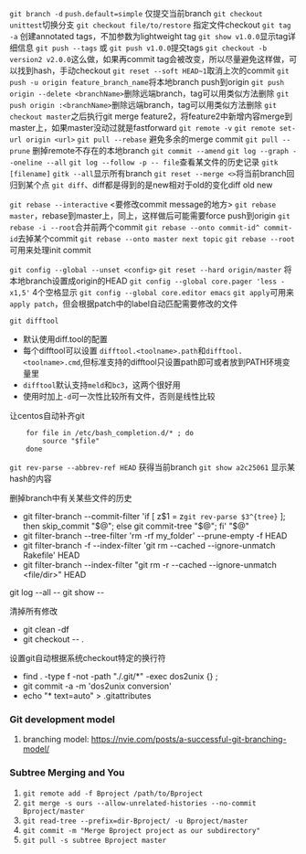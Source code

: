 `git branch -d`
`push.default=simple` 仅提交当前branch
`git checkout unittest`切换分支
`git checkout file/to/restore` 指定文件checkout
`git tag -a` 创建annotated tags，不加参数为lightweight tag
`git show v1.0.0`显示tag详细信息
`git push --tags` 或 `git push v1.0.0`提交tags
`git checkout -b version2 v2.0.0`这么做，如果再commit tag会被改变，所以尽量避免这样做，可以找到hash，手动checkout
`git reset --soft HEAD~1`取消上次的commit
`git push -u origin feature_branch_name`将本地branch push到origin
`git push origin --delete <branchName>`删除远端branch，tag可以用类似方法删除
`git push origin :<branchName>`删除远端branch，tag可以用类似方法删除
`git checkout master`之后执行git merge feature2，将feature2中新增内容merge到master上，如果master没动过就是fastforward
`git remote -v`
`git remote set-url origin <url>`
`git pull --rebase` 避免多余的merge commit
`git pull --prune` 删掉remote不存在的本地branch
`git commit --amend`
`git log --graph --oneline --all`
`git log --follow -p -- file`查看某文件的历史记录
`gitk [filename]`
`gitk --all`显示所有branch
`git reset --merge <>`将当前branch回归到某个点
`git diff`、diff都是得到的是new相对于old的变化diff old new

`git rebase --interactive` <要修改commit message的地方>
`git rebase master`，rebase到master上，同上，这样做后可能需要force push到origin
`git rebase -i --root`合并前两个commit
`git rebase --onto commit-id^ commit-id`去掉某个commit
`git rebase --onto master next topic`
`git rebase --root`可用来处理init commit

`git config --global --unset <config>`
`git reset --hard origin/master` 将本地branch设置成origin的HEAD
`git config --global core.pager 'less -x1,5'` 4个空格显示
`git config --global core.editor emacs`
`git apply`可用来`apply patch`，但会根据patch中的label自动匹配需要修改的文件

`git difftool`
- 默认使用diff.tool的配置
- 每个difftool可以设置 `difftool.<toolname>.path`和`difftool.<toolname>.cmd`,但标准支持的difftool只设置path即可或者放到PATH环境变量里
- `difftool`默认支持`meld`和`bc3`，这两个很好用
- 使用时加上`-d`可一次性比较所有文件，否则是线性比较

让centos自动补齐git
```
    for file in /etc/bash_completion.d/* ; do
        source "$file"
    done
```
`git rev-parse --abbrev-ref HEAD` 获得当前branch
`git show a2c25061` 显示某hash的内容

删掉branch中有关某些文件的历史
- git filter-branch --commit-filter 'if [ z$1 = z`git rev-parse $3^{tree}` ]; then skip_commit "$@"; else git commit-tree "$@"; fi' "$@"
- git filter-branch --tree-filter 'rm -rf my_folder' --prune-empty -f HEAD
- git filter-branch -f --index-filter 'git rm --cached --ignore-unmatch Rakefile' HEAD
- git filter-branch --index-filter "git rm -r --cached --ignore-unmatch <file/dir>" HEAD

git log --all -- <path-to-file>
git show <SHA> -- <path-to-file>

清掉所有修改
- git clean -df
- git checkout -- .

设置git自动根据系统checkout特定的换行符
- find . -type f -not -path "./.git/*" -exec dos2unix {} \;
- git commit -a -m 'dos2unix conversion'
- echo "* text=auto" > .gitattributes

### Git development model
1. branching model: https://nvie.com/posts/a-successful-git-branching-model/

### Subtree Merging and You
1. `git remote add -f Bproject /path/to/Bproject`
2. `git merge -s ours --allow-unrelated-histories --no-commit Bproject/master`
3. `git read-tree --prefix=dir-Bproject/ -u Bproject/master`
4. `git commit -m "Merge Bproject project as our subdirectory"`
5. `git pull -s subtree Bproject master`

